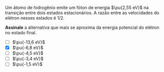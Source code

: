 Um átomo de hidrogênio emite um fóton de energia $\pu{2,55 eV}$ na transição entre dois estados estacionários. A razão entre as velocidades do elétron nesses estados é $1/2$.

**Assinale** a alternativa que mais se aproxima da energia potencial do elétron no estado final.

- [ ] $\pu{-13,6 eV}$
- [x] $\pu{-6,8 eV}$
- [ ] $\pu{-4,5 eV}$
- [ ] $\pu{-3,4 eV}$
- [ ] $\pu{-1,5 eV}$
